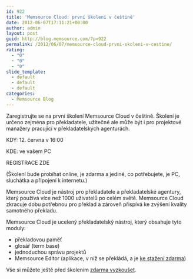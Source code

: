 ```yaml
---
id: 922
title: 'Memsource Cloud: první školení v češtině'
date: 2012-06-07T17:11:21+00:00
author: admin
layout: post
guid: http://blog.memsource.com/?p=922
permalink: /2012/06/07/memsource-cloud-prvni-skoleni-v-cestine/
rating:
  - "0"
  - "0"
  - "0"
slide_template:
  - default
  - default
  - default
categories:
  - Memsource Blog
---
```

Zaregistrujte se na první školení Memsource Cloud v češtině. Školení je určeno zejména pro překladatele, užitečné ale může být i pro projektové manažery pracující v překladatelských agenturách.<!--more-->

KDY: 12. června v 16:00

KDE: ve vašem PC

REGISTRACE ZDE

(Školení bude probíhat online, je zdarma a jediné, co potřebujete, je PC, sluchátka a připojení k internetu.)

Memsource Cloud je nástroj pro překladatele a překladatelské agentury, který používá více než 1000 uživatelů po celém světě. Memsource Cloud zkracuje dobu potřebnou pro překlad a zároveň přispívá ke zvýšení kvality samotného překladu.

Memsource Cloud je ucelený překladatelský nástroj, který obsahuje tyto moduly:

  * překladovou paměť
  * glosář (term base)
  * jednoduchou správu projektů
  * Memsource Editor (aplikace, v níž se překládá, a je [ke stažení zdarma](http://wiki.memsource.com/wiki/MemSource_Editor_User_Manual))

Vše si můžete ještě před školením [zdarma vyzkoušet](http://www.memsource.com/pricing/).

&nbsp;